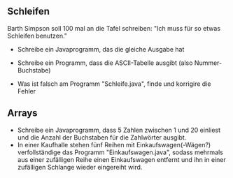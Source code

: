 ## Schleifen

Barth Simpson soll 100 mal an die Tafel schreiben:
"Ich muss für so etwas Schleifen benutzen."
* Schreibe ein Javaprogramm, das die gleiche Ausgabe hat


* Schreibe ein Programm, dass die ASCII-Tabelle ausgibt (also Nummer-Buchstabe)
* Was ist falsch am Programm "Schleife.java", finde und korrigire die Fehler

## Arrays

* Schreibe ein Javaprogramm, dass 5 Zahlen zwischen 1 und 20 einliest und die Anzahl der Buchstaben für die Zahlwörter ausgibt.
* In einer Kaufhalle stehen fünf Reihen mit Einkaufswagen(-Wägen?) verfollständige das Programm "Einkaufswagen.java", sodass mehrmals aus einer zufälligen Reihe einen Einkaufswagen entfernt und ihn in einer zufälligen Schlange wieder eingereiht wird.

